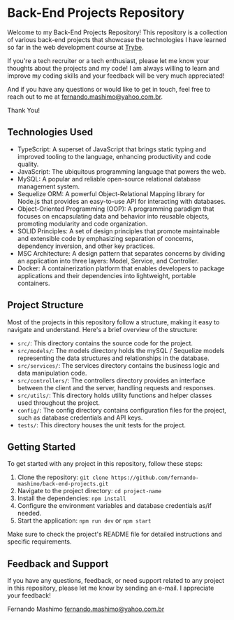 # Back-End Projects Repository

Welcome to my Back-End Projects Repository! This repository is a collection of various back-end projects that showcase the technologies I have learned so far in the web development course at [Trybe](https://betrybe.com/).

If you're a tech recruiter or a tech enthusiast, please let me know your thoughts about the projects and my code! I am always willing to learn and improve my coding skills and your feedback will be very much appreciated!

And if you have any questions or would like to get in touch, feel free to reach out to me at [fernando.mashimo@yahoo.com.br](mailto:fernando.mashimo@yahoo.com.br).

Thank You!

## Technologies Used

- TypeScript: A superset of JavaScript that brings static typing and improved tooling to the language, enhancing productivity and code quality.
- JavaScript: The ubiquitous programming language that powers the web.
- MySQL: A popular and reliable open-source relational database management system.
- Sequelize ORM: A powerful Object-Relational Mapping library for Node.js that provides an easy-to-use API for interacting with databases.
- Object-Oriented Programming (OOP): A programming paradigm that focuses on encapsulating data and behavior into reusable objects, promoting modularity and code organization.
- SOLID Principles: A set of design principles that promote maintainable and extensible code by emphasizing separation of concerns, dependency inversion, and other key practices.
- MSC Architecture: A design pattern that separates concerns by dividing an application into three layers: Model, Service, and Controller.
- Docker: A containerization platform that enables developers to package applications and their dependencies into lightweight, portable containers.

## Project Structure

Most of the projects in this repository follow a structure, making it easy to navigate and understand. Here's a brief overview of the structure:

- `src/`: This directory contains the source code for the project.
- `src/models/`: The models directory holds the mySQL / Sequelize models representing the data structures and relationships in the database.
- `src/services/`: The services directory contains the business logic and data manipulation code.
- `src/controllers/`: The controllers directory provides an interface between the client and the server, handling requests and responses.
- `src/utils/`: This directory holds utility functions and helper classes used throughout the project.
- `config/`: The config directory contains configuration files for the project, such as database credentials and API keys.
- `tests/`: This directory houses the unit tests for the project.

## Getting Started

To get started with any project in this repository, follow these steps:

1. Clone the repository: `git clone https://github.com/fernando-mashimo/back-end-projects.git`
2. Navigate to the project directory: `cd project-name`
3. Install the dependencies: `npm install`
4. Configure the environment variables and database credentials as/if needed.
5. Start the application: `npm run dev` or `npm start`

Make sure to check the project's README file for detailed instructions and specific requirements.

## Feedback and Support

If you have any questions, feedback, or need support related to any project in this repository, please let me know by sending an e-mail.
I appreciate your feedback!

Fernando Mashimo [fernando.mashimo@yahoo.com.br](mailto:fernando.mashimo@yahoo.com.br)
